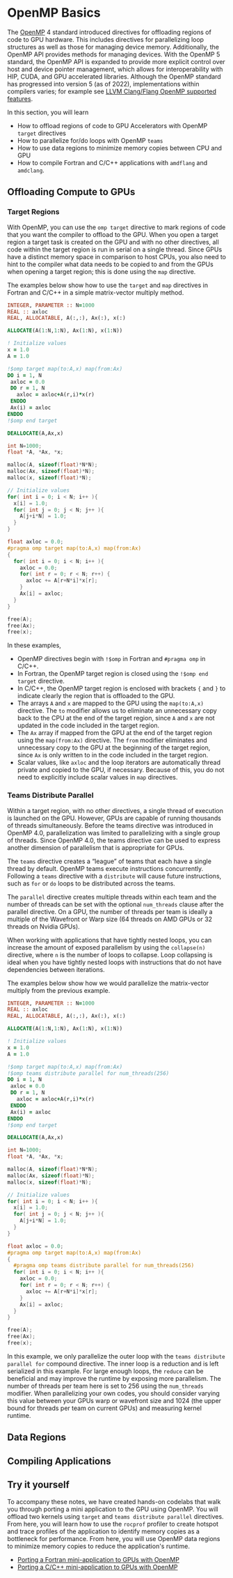 # OpenMP Basics

The [OpenMP](htttps://openmp.org) 4 standard introduced directives for offloading regions of code to GPU hardware. This includes directives for parallelizing loop structures as well as those for managing device memory. Additionally, the OpenMP API provides methods for managing devices. With the OpenMP 5 standard, the OpenMP API is expanded to provide more explicit control over host and device pointer management, which allows for interoperability with HIP, CUDA, and GPU accelerated libraries. Although the OpenMP standard has progressed into version 5 (as of 2022), implementations within compilers varies; for example see [LLVM Clang/Flang OpenMP supported features](https://clang.llvm.org/docs/OpenMPSupport.html).

In this section, you will learn 

* How to offload regions of code to GPU Accelerators with OpenMP `target` directives
* How to parallelize for/do loops with OpenMP `teams`
* How to use data regions to minimize memory copies between CPU and GPU
* How to compile Fortran and C/C++ applications with `amdflang` and `amdclang`.


## Offloading Compute to GPUs

### Target Regions
With OpenMP, you can use the `omp target` directive to mark regions of code that you want the compiler to offload to the GPU. When you open a target region a target task is created on the GPU and with no other directives, all code within the target region is run in serial on a single thread. Since GPUs have a distinct memory space in comparison to host CPUs, you also need to hint to the compiler what data needs to be copied to and from the GPUs when opening a target region; this is done using the `map` directive.

The examples below show how to use the `target` and `map` directives in Fortran and C/C++ in a simple matrix-vector multiply method.

```fortran
INTEGER, PARAMETER :: N=1000
REAL :: axloc
REAL, ALLOCATABLE, A(:,:), Ax(:), x(:)

ALLOCATE(A(1:N,1:N), Ax(1:N), x(1:N))

! Initialize values
x = 1.0
A = 1.0

!$omp target map(to:A,x) map(from:Ax)
DO i = 1, N
 axloc = 0.0
 DO r = 1, N
   axloc = axloc+A(r,i)*x(r)
 ENDDO
 Ax(i) = axloc
ENDDO
!$omp end target

DEALLOCATE(A,Ax,x)
```

```c
int N=1000;
float *A, *Ax, *x;

malloc(A, sizeof(float)*N*N);
malloc(Ax, sizeof(float)*N);
malloc(x, sizeof(float)*N);

// Initialize values
for( int i = 0; i < N; i++ ){
  x[i] = 1.0;
  for( int j = 0; j < N; j++ ){
    A[j+i*N] = 1.0;
  }
}

float axloc = 0.0;
#pragma omp target map(to:A,x) map(from:Ax)
{ 
  for( int i = 0; i < N; i++ ){
    axloc = 0.0;
    for( int r = 0; r < N; r++) {
      axloc += A[r+N*i]*x[r];
    }
    Ax[i] = axloc;
  }
}

free(A);
free(Ax);
free(x);
```

In these examples,

* OpenMP directives begin with `!$omp` in Fortran and `#pragma omp` in C/C++.
* In Fortran, the OpenMP target region is closed using the `!$omp end target` directive.
* In C/C++, the OpenMP target region is enclosed with brackets `{` and `}` to indicate clearly the region that is offloaded to the GPU.
* The arrays `A` and `x` are mapped to the GPU using the `map(to:A,x)` directive. The `to` modifier allows us to eliminate an unnecessary copy back to the CPU at the end of the target region, since `A` and `x` are not updated in the code included in the target region.
* The `Ax` array if mapped from the GPU at the end of the target region using the `map(from:Ax)` directive. The `from` modifier eliminates and unnecessary copy to the GPU at the beginning of the target region, since `Ax` is only written to in the code included in the target region.
* Scalar values, like `axloc` and the loop iterators are automatically thread private and copied to the GPU, if necessary. Because of this, you do not need to explicitly include scalar values in `map` directives.

### Teams Distribute Parallel

Within a target region, with no other directives, a single thread of execution is launched on the GPU. However, GPUs are capable of running thousands of threads simultaneously. Before the teams directive was introduced in OpenMP 4.0, parallelization was limited to parallelizing with a single group of threads. Since OpenMP 4.0, the teams directive can be used to express another dimension of parallelism that is appropriate for GPUs.

The `teams` directive creates a “league” of teams that each have a single thread by default. OpenMP teams execute instructions concurrently. Following a `teams` directive with a `distribute` will cause future instructions, such as `for` or `do` loops to be distributed across the teams.

The `parallel` directive creates multiple threads within each team and the number of threads can be set with the optional `num_threads` clause after the parallel directive. On a GPU, the number of threads per team is ideally a multiple of the Wavefront or Warp size (64 threads on AMD GPUs or 32 threads on Nvidia GPUs).

When working with applications that have tightly nested loops, you can increase the amount of exposed parallelism by using the `collapse(n)` directive, where `n` is the number of loops to collapse. Loop collapsing is ideal when you have tightly nested loops with instructions that do not have dependencies between iterations.

The examples below show how we would parallelize the matrix-vector multiply from the previous example. 

```fortran
INTEGER, PARAMETER :: N=1000
REAL :: axloc
REAL, ALLOCATABLE, A(:,:), Ax(:), x(:)

ALLOCATE(A(1:N,1:N), Ax(1:N), x(1:N))

! Initialize values
x = 1.0
A = 1.0

!$omp target map(to:A,x) map(from:Ax)
!$omp teams distribute parallel for num_threads(256)
DO i = 1, N
 axloc = 0.0
 DO r = 1, N
   axloc = axloc+A(r,i)*x(r)
 ENDDO
 Ax(i) = axloc
ENDDO
!$omp end target

DEALLOCATE(A,Ax,x)
```

```c
int N=1000;
float *A, *Ax, *x;

malloc(A, sizeof(float)*N*N);
malloc(Ax, sizeof(float)*N);
malloc(x, sizeof(float)*N);

// Initialize values
for( int i = 0; i < N; i++ ){
  x[i] = 1.0;
  for( int j = 0; j < N; j++ ){
    A[j+i*N] = 1.0;
  }
}

float axloc = 0.0;
#pragma omp target map(to:A,x) map(from:Ax)
{ 
  #pragma omp teams distribute parallel for num_threads(256)
  for( int i = 0; i < N; i++ ){
    axloc = 0.0;
    for( int r = 0; r < N; r++) {
      axloc += A[r+N*i]*x[r];
    }
    Ax[i] = axloc;
  }
}

free(A);
free(Ax);
free(x);
```

In this example, we only parallelize the outer loop with the `teams distribute parallel for` compound directive. The inner loop is a reduction and is left serialized in this example. For large enough loops, the `reduce` can be beneficial and may improve the runtime by exposing more parallelism. The number of threads per team here is set to 256 using the `num_threads` modifier. When parallelizing your own codes, you should consider varying this value between your GPUs warp or wavefront size and 1024 (the upper bound for threads per team on current GPUs) and measuring kernel runtime.

## Data Regions

## Compiling Applications

## Try it yourself
To accompany these notes, we have created hands-on codelabs that walk you through porting a mini application to the GPU using OpenMP. You will offload two kernels using `target` and `teams distribute parallel` directives. From here, you will learn how to use the `rocprof` profiler to create hotspot and trace profiles of the application to identify memory copies as a bottleneck for performance. From here, you will use OpenMP data regions to minimize memory copies to reduce the application's runtime.

* [Porting a Fortran mini-application to GPUs with OpenMP](../../codelabs/build-a-gpu-app-openmp-fortran/index.html)
* [Porting a C/C++ mini-application to GPUs with OpenMP](../../codelabs/build-a-gpu-app-openmp-c/index.html)
